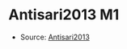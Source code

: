 <a name="material" />

# Antisari2013 M1
<script type="application/ld+json">
  {
    "@context": "https://schema.org/",
    "@type": "ChemicalSubstance",
    "http://purl.org/dc/terms/conformsTo":
      {
        "@type": "CreativeWork",
        "@id": "https://bioschemas.org/profiles/ChemicalSubstance/0.4-RELEASE/"
      },
    "@id": "https://egonw.github.io/nanowiki/nanowiki300.html#material",
    "name": "Antisari2013 M1",
    "sameAs": "http://127.0.0.1/mediawiki/index.php/Special:URIResolver/Antisari2013_M1"
  }
</script>


* Source: [Antisari2013](http://127.0.0.1/mediawiki/index.php/Special:URIResolver/Antisari2013)

